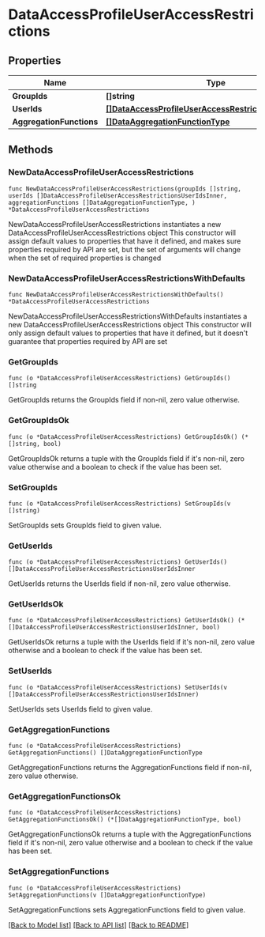 # DataAccessProfileUserAccessRestrictions

## Properties

Name | Type | Description | Notes
------------ | ------------- | ------------- | -------------
**GroupIds** | **[]string** |  | 
**UserIds** | [**[]DataAccessProfileUserAccessRestrictionsUserIdsInner**](DataAccessProfileUserAccessRestrictionsUserIdsInner.md) |  | 
**AggregationFunctions** | [**[]DataAggregationFunctionType**](DataAggregationFunctionType.md) |  | 

## Methods

### NewDataAccessProfileUserAccessRestrictions

`func NewDataAccessProfileUserAccessRestrictions(groupIds []string, userIds []DataAccessProfileUserAccessRestrictionsUserIdsInner, aggregationFunctions []DataAggregationFunctionType, ) *DataAccessProfileUserAccessRestrictions`

NewDataAccessProfileUserAccessRestrictions instantiates a new DataAccessProfileUserAccessRestrictions object
This constructor will assign default values to properties that have it defined,
and makes sure properties required by API are set, but the set of arguments
will change when the set of required properties is changed

### NewDataAccessProfileUserAccessRestrictionsWithDefaults

`func NewDataAccessProfileUserAccessRestrictionsWithDefaults() *DataAccessProfileUserAccessRestrictions`

NewDataAccessProfileUserAccessRestrictionsWithDefaults instantiates a new DataAccessProfileUserAccessRestrictions object
This constructor will only assign default values to properties that have it defined,
but it doesn't guarantee that properties required by API are set

### GetGroupIds

`func (o *DataAccessProfileUserAccessRestrictions) GetGroupIds() []string`

GetGroupIds returns the GroupIds field if non-nil, zero value otherwise.

### GetGroupIdsOk

`func (o *DataAccessProfileUserAccessRestrictions) GetGroupIdsOk() (*[]string, bool)`

GetGroupIdsOk returns a tuple with the GroupIds field if it's non-nil, zero value otherwise
and a boolean to check if the value has been set.

### SetGroupIds

`func (o *DataAccessProfileUserAccessRestrictions) SetGroupIds(v []string)`

SetGroupIds sets GroupIds field to given value.


### GetUserIds

`func (o *DataAccessProfileUserAccessRestrictions) GetUserIds() []DataAccessProfileUserAccessRestrictionsUserIdsInner`

GetUserIds returns the UserIds field if non-nil, zero value otherwise.

### GetUserIdsOk

`func (o *DataAccessProfileUserAccessRestrictions) GetUserIdsOk() (*[]DataAccessProfileUserAccessRestrictionsUserIdsInner, bool)`

GetUserIdsOk returns a tuple with the UserIds field if it's non-nil, zero value otherwise
and a boolean to check if the value has been set.

### SetUserIds

`func (o *DataAccessProfileUserAccessRestrictions) SetUserIds(v []DataAccessProfileUserAccessRestrictionsUserIdsInner)`

SetUserIds sets UserIds field to given value.


### GetAggregationFunctions

`func (o *DataAccessProfileUserAccessRestrictions) GetAggregationFunctions() []DataAggregationFunctionType`

GetAggregationFunctions returns the AggregationFunctions field if non-nil, zero value otherwise.

### GetAggregationFunctionsOk

`func (o *DataAccessProfileUserAccessRestrictions) GetAggregationFunctionsOk() (*[]DataAggregationFunctionType, bool)`

GetAggregationFunctionsOk returns a tuple with the AggregationFunctions field if it's non-nil, zero value otherwise
and a boolean to check if the value has been set.

### SetAggregationFunctions

`func (o *DataAccessProfileUserAccessRestrictions) SetAggregationFunctions(v []DataAggregationFunctionType)`

SetAggregationFunctions sets AggregationFunctions field to given value.



[[Back to Model list]](../README.md#documentation-for-models) [[Back to API list]](../README.md#documentation-for-api-endpoints) [[Back to README]](../README.md)



